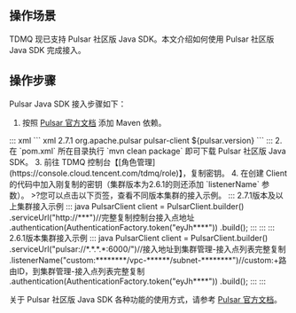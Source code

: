 ## 操作场景
TDMQ 现已支持 Pulsar 社区版 Java SDK。本文介绍如何使用 Pulsar 社区版 Java SDK 完成接入。

## 操作步骤
Pulsar Java SDK 接入步骤如下：
1. 按照 [Pulsar 官方文档](http://pulsar.apache.org/docs/en/client-libraries-java/) 添加 Maven 依赖。
<dx-codeblock>
:::  xml
``` xml
<!-- in your <properties> block -->
<pulsar.version>2.7.1</pulsar.version>

<!-- in your <dependencies> block -->
<dependency>
			<groupId>org.apache.pulsar</groupId>
			<artifactId>pulsar-client</artifactId>
			<version>${pulsar.version}</version>
</dependency>
```
:::
</dx-codeblock>
2. 在 `pom.xml` 所在目录执行 `mvn clean package` 即可下载 Pulsar 社区版 Java SDK。
3. 前往 TDMQ 控制台【[角色管理](https://console.cloud.tencent.com/tdmq/role)】，复制密钥。
4. 在创建 Client 的代码中加入刚复制的密钥（集群版本为2.6.1的则还添加 `listenerName` 参数）。
>?您可以点击以下页签，查看不同版本集群的接入示例。
<dx-tabs>
::: 2.7.1版本及以上集群接入示例
<dx-codeblock>
:::  java
PulsarClient client = PulsarClient.builder()
		.serviceUrl("http://***")//完整复制控制台接入点地址
		.authentication(AuthenticationFactory.token("eyJh****"))
		.build();
:::
</dx-codeblock>
:::
::: 2.6.1版本集群接入示例
<dx-codeblock>
:::  java
PulsarClient client = PulsarClient.builder()
		.serviceUrl("pulsar://*.*.*.*:6000/")//接入地址到集群管理-接入点列表完整复制
		.listenerName("custom:********/vpc-******/subnet-********")//custom:+路由ID，到集群管理-接入点列表完整复制
		.authentication(AuthenticationFactory.token("eyJh****"))
		.build();
:::
</dx-codeblock>
:::
</dx-tabs>

关于 Pulsar 社区版 Java SDK 各种功能的使用方式，请参考 [Pulsar 官方文档](http://pulsar.apache.org/docs/en/client-libraries-java/)。

